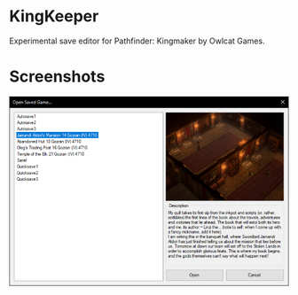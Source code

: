 # KingKeeper
Experimental save editor for Pathfinder: Kingmaker by Owlcat Games.

# Screenshots
![Open Saved Games](/Images/OpenSavedGame.png)